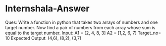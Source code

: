 # Internshala-Answer
Ques: Write a function in python that takes two arrays of numbers and one target number. Now find a pair of numbers from each array whose sum is equal to the target number. Input: A1 = [2, 4, 8, 3] A2 = [1,2, 6, 7] Target_no= 10 Expected Output: (4,6), (8,2), (3,7)
